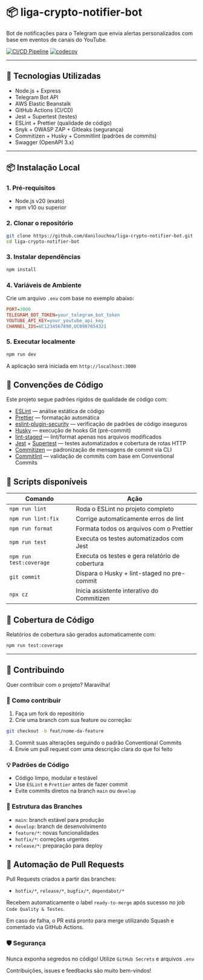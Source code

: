 # 📦 liga-crypto-notifier-bot

Bot de notificações para o Telegram que envia alertas personalizados com base em eventos de canais do YouTube.

[![CI/CD Pipeline](https://github.com/danilouchoa/liga-crypto-notifier-bot/actions/workflows/pipeline.yml/badge.svg)](https://github.com/danilouchoa/liga-crypto-notifier-bot/actions/workflows/pipeline.yml)
[![codecov](https://codecov.io/gh/danilouchoa/liga-crypto-notifier-bot/graph/badge.svg?token=DTIU0XML9D)](https://codecov.io/gh/danilouchoa/liga-crypto-notifier-bot)

---

## 🚀 Tecnologias Utilizadas

- Node.js + Express
- Telegram Bot API
- AWS Elastic Beanstalk
- GitHub Actions (CI/CD)
- Jest + Supertest (testes)
- ESLint + Prettier (qualidade de código)
- Snyk + OWASP ZAP + Gitleaks (segurança)
- Commitizen + Husky + Commitlint (padrões de commits)
- Swagger (OpenAPI 3.x)

---

## 📦 Instalação Local

### 1. Pré-requisitos

- Node.js v20 (exato)
- npm v10 ou superior

### 2. Clonar o repositório

```bash
git clone https://github.com/danilouchoa/liga-crypto-notifier-bot.git
cd liga-crypto-notifier-bot

```

### 3. Instalar dependências

```bash
npm install
```

### 4. Variáveis de Ambiente

Crie um arquivo `.env` com base no exemplo abaixo:

```ini
PORT=3000
TELEGRAM_BOT_TOKEN=your_telegram_bot_token
YOUTUBE_API_KEY=your_youtube_api_key
CHANNEL_IDS=UC1234567890,UC0987654321
```

### 5. Executar localmente

```bash
npm run dev
```

A aplicação será iniciada em `http://localhost:3000`

## 🧰 Convenções de Código

Este projeto segue padrões rígidos de qualidade de código com:

- [ESLint](https://eslint.org/) — análise estática de código
- [Prettier](https://prettier.io/) — formatação automática
- [eslint-plugin-security](https://github.com/nodesecurity/eslint-plugin-security) — verificação de padrões de código inseguros
- [Husky](https://typicode.github.io/husky/) — execução de hooks Git (pré-commit)
- [lint-staged](https://github.com/okonet/lint-staged) — lint/format apenas nos arquivos modificados
- [Jest](https://jestjs.io/) + [Supertest](https://github.com/visionmedia/supertest) — testes automatizados e cobertura de rotas HTTP
- [Commitizen](https://commitizen-tools.github.io/commitizen/) — padronização de mensagens de commit via CLI
- [Commitlint](https://commitlint.js.org/) — validação de commits com base em Conventional Commits

## 🧪 Scripts disponíveis

| Comando                 | Ação                                            |
| ----------------------- | ----------------------------------------------- |
| `npm run lint`          | Roda o ESLint no projeto completo               |
| `npm run lint:fix`      | Corrige automaticamente erros de lint           |
| `npm run format`        | Formata todos os arquivos com o Prettier        |
| `npm run test`          | Executa os testes automatizados com Jest        |
| `npm run test:coverage` | Executa os testes e gera relatório de cobertura |
| `git commit`            | Dispara o Husky + lint-staged no pre-commit     |
| `npx cz`                | Inicia assistente interativo do Commitizen      |

## 🧾 Cobertura de Código

Relatórios de cobertura são gerados automaticamente com:

```bash
npm run test:coverage
```

---

## 🤝 Contribuindo

Quer contribuir com o projeto? Maravilha!

### 📌 Como contribuir

1. Faça um fork do repositório
2. Crie uma branch com sua feature ou correção:

```bash
git checkout -b feat/nome-da-feature
```

3. Commit suas alterações seguindo o padrão Conventional Commits
4. Envie um pull request com uma descrição clara do que foi feito

### 💡 Padrões de Código

- Código limpo, modular e testável
- Use `ESLint` e `Prettier` antes de fazer commit
- Evite commits diretos na branch `main` ou `develop`

### 📂 Estrutura das Branches

- `main`: branch estável para produção
- `develop`: branch de desenvolvimento
- `feature/*`: novas funcionalidades
- `hotfix/*`: correções urgentes
- `release/*`: preparação para deploy

## 🤖 Automação de Pull Requests

Pull Requests criados a partir das branches:

- `hotfix/*`, `release/*`, `bugfix/*`, `dependabot/*`

Recebem automaticamente o label `ready-to-merge` após sucesso no job `Code Quality & Testes`.

Em caso de falha, o PR está pronto para merge utilizando Squash e comentado via GitHub Actions.

### 🛡️ Segurança

Nunca exponha segredos no código!
Utilize `GitHub Secrets` e arquivos `.env`

Contribuições, issues e feedbacks são muito bem-vindos!
